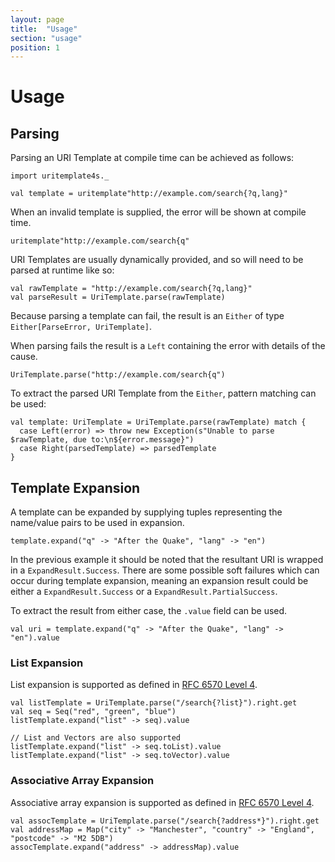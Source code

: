 ```yaml
---
layout: page
title:  "Usage"
section: "usage"
position: 1
---
```


# Usage

## Parsing

Parsing an URI Template at compile time can be achieved as follows:

```tut:silent
import uritemplate4s._

val template = uritemplate"http://example.com/search{?q,lang}"
```

When an invalid template is supplied, the error will be shown at compile time.

```tut:fail
uritemplate"http://example.com/search{q"
```

URI Templates are usually dynamically provided, and so will need to be parsed at runtime like so:

```tut:book
val rawTemplate = "http://example.com/search{?q,lang}"
val parseResult = UriTemplate.parse(rawTemplate)
```

Because parsing a template can fail, the result is an `Either` of type `Either[ParseError, UriTemplate]`.

When parsing fails the result is a `Left` containing the error with details of the cause.

```tut:book
UriTemplate.parse("http://example.com/search{q")
```

To extract the parsed URI Template from the `Either`, pattern matching can be used:

```tut:silent
val template: UriTemplate = UriTemplate.parse(rawTemplate) match {
  case Left(error) => throw new Exception(s"Unable to parse $rawTemplate, due to:\n${error.message}")
  case Right(parsedTemplate) => parsedTemplate
}
```

## Template Expansion

A template can be expanded by supplying tuples representing the name/value pairs to be used in expansion.

```tut:book
template.expand("q" -> "After the Quake", "lang" -> "en")
```

In the previous example it should be noted that the resultant URI is wrapped in a `ExpandResult.Success`.
There are some possible soft failures which can occur during template expansion, meaning an expansion
result could be either a `ExpandResult.Success` or a `ExpandResult.PartialSuccess`.

To extract the result from either case, the `.value` field can be used.

```tut:book
val uri = template.expand("q" -> "After the Quake", "lang" -> "en").value
```

### List Expansion

List expansion is supported as defined in [RFC 6570 Level 4](https://tools.ietf.org/html/rfc6570#page-8).

```tut:book
val listTemplate = UriTemplate.parse("/search{?list}").right.get
val seq = Seq("red", "green", "blue")
listTemplate.expand("list" -> seq).value
```
```tut:silent
// List and Vectors are also supported
listTemplate.expand("list" -> seq.toList).value
listTemplate.expand("list" -> seq.toVector).value
```

### Associative Array Expansion

Associative array expansion is supported as defined in [RFC 6570 Level 4](https://tools.ietf.org/html/rfc6570#page-8).

```tut:book
val assocTemplate = UriTemplate.parse("/search{?address*}").right.get
val addressMap = Map("city" -> "Manchester", "country" -> "England", "postcode" -> "M2 5DB")
assocTemplate.expand("address" -> addressMap).value
```
